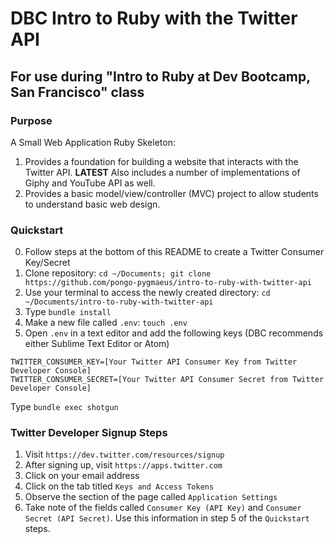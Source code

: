 # DBC Intro to Ruby with the Twitter API
## For use during "Intro to Ruby at Dev Bootcamp, San Francisco" class

### Purpose
A Small Web Application Ruby Skeleton:

1. Provides a foundation for building a website that interacts with the Twitter API. **LATEST** Also includes a number of implementations of Giphy and YouTube API as well. 
2. Provides a basic model/view/controller (MVC) project to allow students to understand basic web design.

### Quickstart

0.  Follow steps at the bottom of this README to create a Twitter Consumer Key/Secret
1.  Clone repository: `cd ~/Documents; git clone https://github.com/pongo-pygmaeus/intro-to-ruby-with-twitter-api`
2.  Use your terminal to access the newly created directory: `cd ~/Documents/intro-to-ruby-with-twitter-api`
3.  Type `bundle install`
4.  Make a new file called `.env`: `touch .env`
5.  Open `.env` in a text editor and add the following keys (DBC recommends either Sublime Text Editor or Atom)
```
TWITTER_CONSUMER_KEY=[Your Twitter API Consumer Key from Twitter Developer Console]
TWITTER_CONSUMER_SECRET=[Your Twitter API Consumer Secret from Twitter Developer Console]
```
Type `bundle exec shotgun`

### Twitter Developer Signup Steps

1. Visit `https://dev.twitter.com/resources/signup`
2. After signing up, visit `https://apps.twitter.com` 
3. Click on your email address
4. Click on the tab titled `Keys and Access Tokens`
5. Observe the section of the page called `Application Settings`
6. Take note of the fields called `Consumer Key (API Key)` and `Consumer Secret (API Secret)`. Use this information in step 5 of the `Quickstart` steps.
